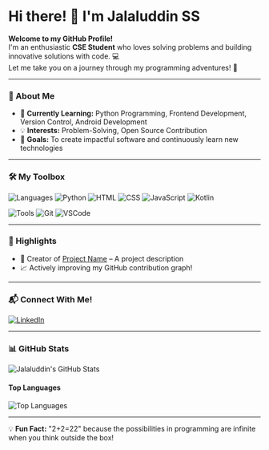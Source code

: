# Hi there! 👋 I'm **Jalaluddin SS**

**Welcome to my GitHub Profile!**  
I'm an enthusiastic **CSE Student** who loves solving problems and building innovative solutions with code. 💻  
Let me take you on a journey through my programming adventures! 🚀  

---

### 🚀 About Me
- 🌱 **Currently Learning:** Python Programming, Frontend Development, Version Control, Android Development  
- 💡 **Interests:** Problem-Solving, Open Source Contribution  
- 🎯 **Goals:** To create impactful software and continuously learn new technologies

---

### 🛠️ My Toolbox
![Languages](https://img.shields.io/badge/-Languages-orange)
![Python](https://img.shields.io/badge/-Python-3776AB?logo=python&logoColor=white)
![HTML](https://img.shields.io/badge/-HTML5-E34F26?logo=html5&logoColor=white)
![CSS](https://img.shields.io/badge/-CSS3-1572B6?logo=css3&logoColor=white)
![JavaScript](https://img.shields.io/badge/-JavaScript-F7DF1E?logo=javascript&logoColor=black)
![Kotlin](https://img.shields.io/badge/-Kotlin-0095D5?logo=kotlin&logoColor=white)

![Tools](https://img.shields.io/badge/-Tools-blue)
![Git](https://img.shields.io/badge/-Git-F05032?logo=git&logoColor=white)
![VSCode](https://img.shields.io/badge/-VS%20Code-007ACC?logo=visualstudiocode&logoColor=white)

---

### 🌟 Highlights
- 🔧 Creator of [Project Name](https://github.com/yourusername/projectname) – A project description  
- 📈 Actively improving my GitHub contribution graph!  

---

### 📬 Connect With Me!
[![LinkedIn](https://img.shields.io/badge/-LinkedIn-0077B5?logo=linkedin&logoColor=white)](https://www.linkedin.com/in/jalaluddin-ss/)

---

### 📊 GitHub Stats
![Jalaluddin's GitHub Stats](https://github-readme-stats.vercel.app/api?username=yourusername&show_icons=true&theme=radical&count_private=true)

#### Top Languages  
![Top Languages](https://github-readme-stats.vercel.app/api/top-langs/?username=yourusername&layout=compact&theme=radical&langs_count=5)

---

💡 **Fun Fact:** "2+2=22" because the possibilities in programming are infinite when you think outside the box!  
